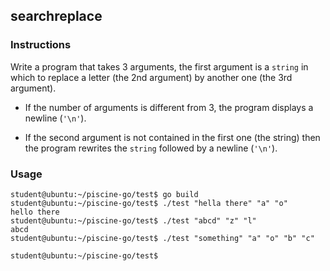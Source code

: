 ## searchreplace

### Instructions

Write a program that takes 3 arguments, the first argument is a `string` in which to replace a letter (the 2nd argument) by another one (the 3rd argument).

-   If the number of arguments is different from 3, the program displays a newline (`'\n'`).

-   If the second argument is not contained in the first one (the string) then the program rewrites the `string` followed by a newline (`'\n'`).

### Usage

```console
student@ubuntu:~/piscine-go/test$ go build
student@ubuntu:~/piscine-go/test$ ./test "hella there" "a" "o"
hello there
student@ubuntu:~/piscine-go/test$ ./test "abcd" "z" "l"
abcd
student@ubuntu:~/piscine-go/test$ ./test "something" "a" "o" "b" "c"

student@ubuntu:~/piscine-go/test$
```
